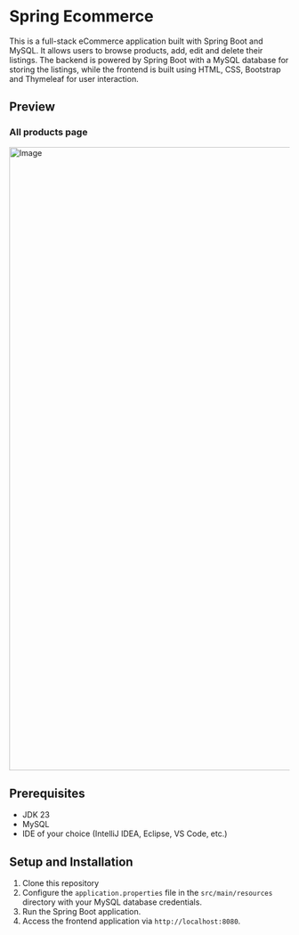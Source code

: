 # Spring Ecommerce

This is a full-stack eCommerce application built with Spring Boot and MySQL. It allows users to browse products, add, edit and delete their listings. The backend is powered by Spring Boot with a MySQL database for storing the listings, while the frontend is built using HTML, CSS, Bootstrap and Thymeleaf for user interaction.

## Preview
### All products page
<img width="1120" alt="Image" src="https://github.com/user-attachments/assets/d42b32fa-bc7a-4cbe-ac00-c5104d0d0dc3" />

## Prerequisites
* JDK 23
* MySQL
* IDE of your choice (IntelliJ IDEA, Eclipse, VS Code, etc.)


## Setup and Installation
1. Clone this repository
2. Configure the `application.properties` file in the `src/main/resources` directory with your MySQL database credentials.
3. Run the Spring Boot application.
4. Access the frontend application via `http://localhost:8080`.

